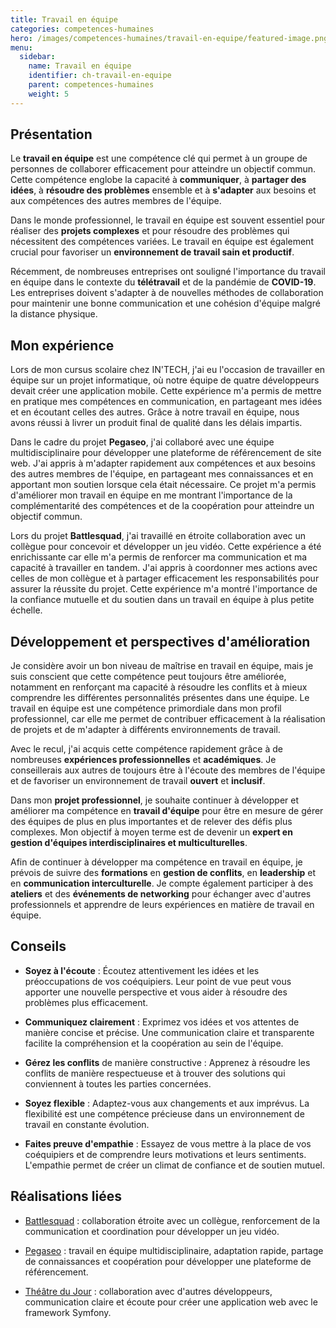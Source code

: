 ```yaml
---
title: Travail en équipe
categories: competences-humaines
hero: /images/competences-humaines/travail-en-equipe/featured-image.png
menu:
  sidebar:
    name: Travail en équipe
    identifier: ch-travail-en-equipe
    parent: competences-humaines
    weight: 5
---
```


## Présentation

Le **travail en équipe** est une compétence clé qui permet à un groupe de personnes de collaborer efficacement pour atteindre un objectif commun. Cette compétence englobe la capacité à **communiquer**, à **partager des idées**, à **résoudre des problèmes** ensemble et à **s'adapter** aux besoins et aux compétences des autres membres de l'équipe.

Dans le monde professionnel, le travail en équipe est souvent essentiel pour réaliser des **projets complexes** et pour résoudre des problèmes qui nécessitent des compétences variées. Le travail en équipe est également crucial pour favoriser un **environnement de travail sain et productif**.

Récemment, de nombreuses entreprises ont souligné l'importance du travail en équipe dans le contexte du **télétravail** et de la pandémie de **COVID-19**. Les entreprises doivent s'adapter à de nouvelles méthodes de collaboration pour maintenir une bonne communication et une cohésion d'équipe malgré la distance physique.

## Mon expérience

Lors de mon cursus scolaire chez IN'TECH, j'ai eu l'occasion de travailler en équipe sur un projet informatique, où notre équipe de quatre développeurs devait créer une application mobile. Cette expérience m'a permis de mettre en pratique mes compétences en communication, en partageant mes idées et en écoutant celles des autres. Grâce à notre travail en équipe, nous avons réussi à livrer un produit final de qualité dans les délais impartis.

Dans le cadre du projet **Pegaseo**, j'ai collaboré avec une équipe multidisciplinaire pour développer une plateforme de référencement de site web. J'ai appris à m'adapter rapidement aux compétences et aux besoins des autres membres de l'équipe, en partageant mes connaissances et en apportant mon soutien lorsque cela était nécessaire. Ce projet m'a permis d'améliorer mon travail en équipe en me montrant l'importance de la complémentarité des compétences et de la coopération pour atteindre un objectif commun.

Lors du projet **Battlesquad**, j'ai travaillé en étroite collaboration avec un collègue pour concevoir et développer un jeu vidéo. Cette expérience a été enrichissante car elle m'a permis de renforcer ma communication et ma capacité à travailler en tandem. J'ai appris à coordonner mes actions avec celles de mon collègue et à partager efficacement les responsabilités pour assurer la réussite du projet. Cette expérience m'a montré l'importance de la confiance mutuelle et du soutien dans un travail en équipe à plus petite échelle.

## Développement et perspectives d'amélioration

Je considère avoir un bon niveau de maîtrise en travail en équipe, mais je suis conscient que cette compétence peut toujours être améliorée, notamment en renforçant ma capacité à résoudre les conflits et à mieux comprendre les différentes personnalités présentes dans une équipe. Le travail en équipe est une compétence primordiale dans mon profil professionnel, car elle me permet de contribuer efficacement à la réalisation de projets et de m'adapter à différents environnements de travail.

Avec le recul, j'ai acquis cette compétence rapidement grâce à de nombreuses **expériences professionnelles** et **académiques**. Je conseillerais aux autres de toujours être à l'écoute des membres de l'équipe et de favoriser un environnement de travail **ouvert** et **inclusif**.

Dans mon **projet professionnel**, je souhaite continuer à développer et améliorer ma compétence en **travail d'équipe** pour être en mesure de gérer des équipes de plus en plus importantes et de relever des défis plus complexes. Mon objectif à moyen terme est de devenir un **expert en gestion d'équipes interdisciplinaires et multiculturelles**.

Afin de continuer à développer ma compétence en travail en équipe, je prévois de suivre des **formations** en **gestion de conflits**, en **leadership** et en **communication interculturelle**. Je compte également participer à des **ateliers** et des **événements de networking** pour échanger avec d'autres professionnels et apprendre de leurs expériences en matière de travail en équipe.

## Conseils

- **Soyez à l'écoute** : Écoutez attentivement les idées et les préoccupations de vos coéquipiers. Leur point de vue peut vous apporter une nouvelle perspective et vous aider à résoudre des problèmes plus efficacement.
    
- **Communiquez clairement** : Exprimez vos idées et vos attentes de manière concise et précise. Une communication claire et transparente facilite la compréhension et la coopération au sein de l'équipe.
    
- **Gérez les conflits** de manière constructive : Apprenez à résoudre les conflits de manière respectueuse et à trouver des solutions qui conviennent à toutes les parties concernées.
    
- **Soyez flexible** : Adaptez-vous aux changements et aux imprévus. La flexibilité est une compétence précieuse dans un environnement de travail en constante évolution.
    
- **Faites preuve d'empathie** : Essayez de vous mettre à la place de vos coéquipiers et de comprendre leurs motivations et leurs sentiments. L'empathie permet de créer un climat de confiance et de soutien mutuel.

## Réalisations liées

- [Battlesquad](/posts/realisations/battlesquad) : collaboration étroite avec un collègue, renforcement de la communication et coordination pour développer un jeu vidéo.
    
- [Pegaseo](/posts/realisations/pegaseo) : travail en équipe multidisciplinaire, adaptation rapide, partage de connaissances et coopération pour développer une plateforme de référencement.
    
- [Théâtre du Jour](/posts/realisations/theatre-du-jour) : collaboration avec d'autres développeurs, communication claire et écoute pour créer une application web avec le framework Symfony.
